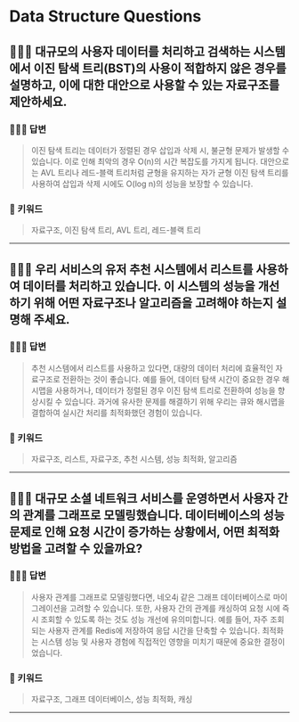 # Data Structure Questions

## 🤷🏻‍♂️ 대규모의 사용자 데이터를 처리하고 검색하는 시스템에서 이진 탐색 트리(BST)의 사용이 적합하지 않은 경우를 설명하고, 이에 대한 대안으로 사용할 수 있는 자료구조를 제안하세요.

### 🙆🏻‍♂️ 답변
> 이진 탐색 트리는 데이터가 정렬된 경우 삽입과 삭제 시, 불균형 문제가 발생할 수 있습니다. 이로 인해 최악의 경우 O(n)의 시간 복잡도를 가지게 됩니다. 대안으로는 AVL 트리나 레드-블랙 트리처럼 균형을 유지하는 자가 균형 이진 탐색 트리를 사용하여 삽입과 삭제 시에도 O(log n)의 성능을 보장할 수 있습니다.

### 🔑 키워드
> 자료구조, 이진 탐색 트리, AVL 트리, 레드-블랙 트리

<hr>

## 🤷🏻‍♂️ 우리 서비스의 유저 추천 시스템에서 리스트를 사용하여 데이터를 처리하고 있습니다. 이 시스템의 성능을 개선하기 위해 어떤 자료구조나 알고리즘을 고려해야 하는지 설명해 주세요.

### 🙆🏻‍♂️ 답변
> 추천 시스템에서 리스트를 사용하고 있다면, 대량의 데이터 처리에 효율적인 자료구조로 전환하는 것이 좋습니다. 예를 들어, 데이터 탐색 시간이 중요한 경우 해시맵을 사용하거나, 데이터가 정렬된 경우 이진 탐색 트리로 전환하여 성능을 향상시킬 수 있습니다. 과거에 유사한 문제를 해결하기 위해 우리는 큐와 해시맵을 결합하여 실시간 처리를 최적화했던 경험이 있습니다.

### 🔑 키워드
> 자료구조, 리스트, 자료구조, 추천 시스템, 성능 최적화, 알고리즘

<hr>

## 🤷🏻‍♂️ 대규모 소셜 네트워크 서비스를 운영하면서 사용자 간의 관계를 그래프로 모델링했습니다. 데이터베이스의 성능 문제로 인해 요청 시간이 증가하는 상황에서, 어떤 최적화 방법을 고려할 수 있을까요?

### 🙆🏻‍♂️ 답변
> 사용자 관계를 그래프로 모델링했다면, 네오4j 같은 그래프 데이터베이스로 마이그레이션을 고려할 수 있습니다. 또한, 사용자 간의 관계를 캐싱하여 요청 시에 즉시 조회할 수 있도록 하는 것도 성능 개선에 유의미합니다. 예를 들어, 자주 조회되는 사용자 관계를 Redis에 저장하여 응답 시간을 단축할 수 있습니다. 최적화는 시스템 성능 및 사용자 경험에 직접적인 영향을 미치기 때문에 중요한 결정이었습니다.

### 🔑 키워드
> 자료구조, 그래프 데이터베이스, 성능 최적화, 캐싱

<hr>